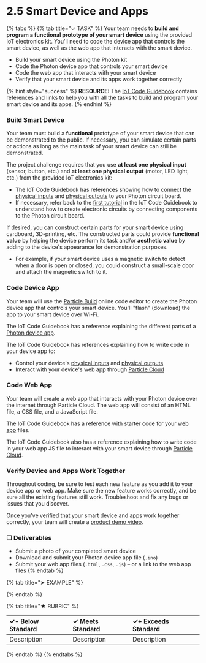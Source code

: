 # 2.5  Smart Device and Apps

{% tabs %}
{% tab title="✓ TASK" %}
Your team needs to **build and program a functional prototype of your smart device** using the provided IoT electronics kit. You'll need to code the device app that controls the smart device, as well as the web app that interacts with the smart device.

* Build your smart device using the Photon kit
* Code the Photon device app that controls your smart device
* Code the web app that interacts with your smart device
* Verify that your smart device and its apps work together correctly

{% hint style="success" %}
**RESOURCE:**  The [IoT Code Guidebook](https://docs.idew.org/code-internet-of-things/) contains references and links to help you with all the tasks to build and program your smart device and its apps.
{% endhint %}

### Build Smart Device

Your team must build a **functional** prototype of your smart device that can be demonstrated to the public. If necessary, you can simulate certain parts or actions as long as the main task of your smart device can still be demonstrated.

The project challenge requires that you use **at least one physical input** \(sensor, button, etc.\) and **at least one physical output** \(motor, LED light, etc.\) from the provided IoT electronics kit:

* The IoT Code Guidebook has references showing how to connect the [physical inputs](https://docs.idew.org/code-internet-of-things/references/physical-inputs) and [physical outputs](https://docs.idew.org/code-internet-of-things/references/physical-outputs) to your Photon circuit board.
* If necessary, refer back to the [first tutorial](https://docs.idew.org/code-internet-of-things/tutorials/meet-your-iot-kit) in the IoT Code Guidebook to understand how to create electronic circuits by connecting components to the Photon circuit board.

If desired, you can construct certain parts for your smart device using cardboard, 3D-printing, etc. The constructed parts could provide **functional value** by helping the device perform its task and/or **aesthetic value** by adding to the device's appearance for demonstration purposes.

* For example, if your smart device uses a magnetic switch to detect when a door is open or closed, you could construct a small-scale door and attach the magnetic switch to it.

### Code Device App

Your team will use the [Particle Build](https://build.particle.io/) online code editor to create the Photon device app that controls your smart device. You'll "flash" \(download\) the app to your smart device over Wi-Fi.

The IoT Code Guidebook has a reference explaining the different parts of a [Photon device app](https://docs.idew.org/code-internet-of-things/references/device-app).

The IoT Code Guidebook has references explaining how to write code in your device app to:

* Control your device's [physical inputs](https://docs.idew.org/code-internet-of-things/references/physical-inputs) and [physical outputs](https://docs.idew.org/code-internet-of-things/references/physical-outputs)
* Interact with your device's web app through [Particle Cloud](https://docs.idew.org/code-internet-of-things/references/particle-cloud)

### Code Web App

Your team will create a web app that interacts with your Photon device over the internet through Particle Cloud. The web app will consist of an HTML file, a CSS file, and a JavaScript file.

The IoT Code Guidebook has a reference with starter code for your [web app](https://docs.idew.org/code-internet-of-things/references/web-app) files.

The IoT Code Guidebook also has a reference explaining how to write code in your web app JS file to interact with your smart device through [Particle Cloud](https://docs.idew.org/code-internet-of-things/references/particle-cloud).

### Verify Device and Apps Work Together

Throughout coding, be sure to test each new feature as you add it to your device app or web app. Make sure the new feature works correctly, and be sure all the existing features still work. Troubleshoot and fix any bugs or issues that you discover.

Once you've verified that your smart device and apps work together correctly, your team will create a [product demo video](2.7-product-video.md).

### **❏ Deliverable**s

* Submit a photo of your completed smart device
* Download and submit your Photon device app file \(`.ino`\)
* Submit your web app files \(`.html`, `.css`, `.js`\) – or a link to the web app files
{% endtab %}

{% tab title="➤ EXAMPLE" %}

{% endtab %}

{% tab title="★ RUBRIC" %}


| **✓- Below Standard** | **✓ Meets Standard** | **✓+ Exceeds Standard** |
| :--- | :--- | :--- |
| Description | Description | Description |
{% endtab %}
{% endtabs %}

